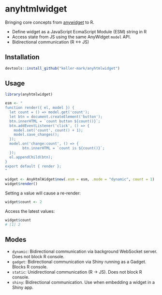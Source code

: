 # anyhtmlwidget

Bringing core concepts from [anywidget](https://github.com/manzt/anywidget) to R.

- Define widget as a JavaScript EcmaScript Module (ESM) string in R
- Access state from JS using the same AnyWidget `model` API.
- Bidirectional communication (R <-> JS)

## Installation

```R
devtools::install_github("keller-mark/anyhtmlwidget")
```

## Usage

```R
library(anyhtmlwidget)

esm <- "
function render({ el, model }) {
  let count = () => model.get('count');
  let btn = document.createElement('button');
  btn.innerHTML = `count button ${count()}`;
  btn.addEventListener('click', () => {
    model.set('count', count() + 1);
    model.save_changes();
  });
  model.on('change:count', () => {
        btn.innerHTML = `count is ${count()}`;
  });
  el.appendChild(btn);
}
export default { render };
"

widget <- AnyHtmlWidget$new(.esm = esm, .mode = "dynamic", count = 1)
widget$render()
```

Setting a value will cause a re-render:

```R
widget$count <- 2
```

Access the latest values:

```R
widget$count
# [1] 2
```

## Modes

- `dynamic`: Bidirectional communication via background WebSocket server. Does not block R console.
- `gadget`: Bidirectional communication via Shiny running as a Gadget. Blocks R console.
- `static`: Unidirectional communication (R -> JS). Does not block R console.
- `shiny`: Bidirectional communication. Use when embedding a widget in a Shiny app.


